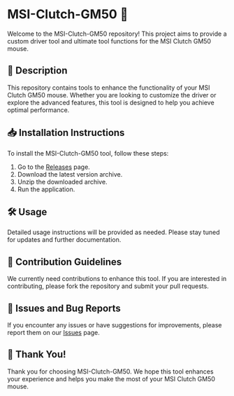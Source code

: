 # MSI-Clutch-GM50 🚀

Welcome to the MSI-Clutch-GM50 repository! This project aims to provide a custom driver tool and ultimate tool functions for the MSI Clutch GM50 mouse.

## 📜 Description
This repository contains tools to enhance the functionality of your MSI Clutch GM50 mouse. Whether you are looking to customize the driver or explore the advanced features, this tool is designed to help you achieve optimal performance.

## 📥 Installation Instructions
To install the MSI-Clutch-GM50 tool, follow these steps:

1. Go to the [Releases](../../releases) page.
2. Download the latest version archive.
3. Unzip the downloaded archive.
4. Run the application.

## 🛠️ Usage
Detailed usage instructions will be provided as needed. Please stay tuned for updates and further documentation.

## 🤝 Contribution Guidelines
We currently need contributions to enhance this tool. If you are interested in contributing, please fork the repository and submit your pull requests.

## 🐞 Issues and Bug Reports
If you encounter any issues or have suggestions for improvements, please report them on our [Issues](../../issues) page.

## 🌟 Thank You!
Thank you for choosing MSI-Clutch-GM50. We hope this tool enhances your experience and helps you make the most of your MSI Clutch GM50 mouse.
